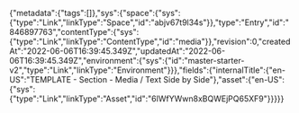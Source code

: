 {"metadata":{"tags":[]},"sys":{"space":{"sys":{"type":"Link","linkType":"Space","id":"abjv67t9l34s"}},"type":"Entry","id":"846897763","contentType":{"sys":{"type":"Link","linkType":"ContentType","id":"media"}},"revision":0,"createdAt":"2022-06-06T16:39:45.349Z","updatedAt":"2022-06-06T16:39:45.349Z","environment":{"sys":{"id":"master-starter-v2","type":"Link","linkType":"Environment"}}},"fields":{"internalTitle":{"en-US":"TEMPLATE - Section - Media / Text Side by Side"},"asset":{"en-US":{"sys":{"type":"Link","linkType":"Asset","id":"6lWfYWwn8xBQWEjPQ65XF9"}}}}}